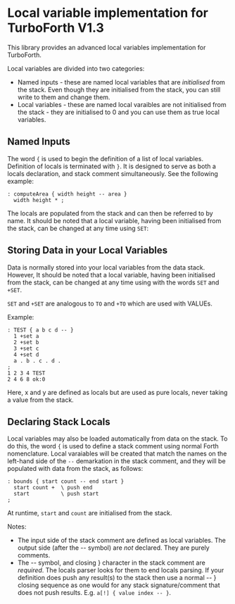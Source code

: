 # Local variable implementation for TurboForth V1.3
This library provides an advanced local variables implementation for TurboForth.

Local variables are divided into two categories:

* Named inputs - these are named local variables that are _initialised_ from the stack. Even though they are initialised from the stack, you can still write to them and change them. 
* Local variables - these are named local varaibles are not initialised from the stack - they are initialised to 0 and you can use them as true local variables.

## Named Inputs

The word `{` is used to begin the definition of a list of local variables. Definition of locals is terminated with `}`. It is designed to serve as both a locals declaration, and stack comment simultaneously. See the following example:

```
: computeArea { width height -- area }
  width height * ;
```

The locals are populated from the stack and can then be referred to by name. It should be noted that a local variable, having been initialised from the stack, can be changed at any time using `SET`:

## Storing Data in your Local Variables
Data is normally stored into your local variables from the data stack. However, It should be noted that a local variable, having been initialised from the stack, can be changed at any time using with the words `SET` and `+SET`. 

`SET` and `+SET` are analogous to `TO` and `+TO` which are used with VALUEs.

Example:

```
: TEST { a b c d -- } 
  1 +set a
  2 +set b
  3 +set c
  4 +set d
  a . b . c . d .
;
1 2 3 4 TEST
2 4 6 8 ok:0
```



Here, x and y are defined as locals but are used as pure locals, never taking a value from the stack.

## Declaring Stack Locals

Local variables may also be loaded automatically from data on the stack. To do this, the word `{` is used to define a stack comment using normal Forth nomenclature. Local varaiables will be created that match the names on the left-hand side of the `--` demarkation in the stack comment, and they will be populated with data from the stack, as follows:

```
: bounds { start count -- end start }
  start count +  \ push end
  start          \ push start
;
```

At runtime, `start` and `count` are initialised from the stack.

Notes:

* The input side of the stack comment are defined as local variables. The output side (after the -- symbol) are _not_ declared. They are purely comments.
* The -- symbol, and closing } character in the stack comment are *required*. The locals parser looks for them to end locals parsing. If your definition does push any result(s) to the stack then use a normal -- } closing sequence as one would for any stack signature/comment that does not push results. E.g. `a[!] { value index -- }`.


